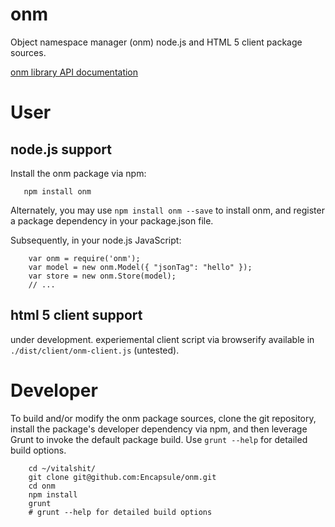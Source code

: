 onm
===

Object namespace manager (onm) node.js and HTML 5 client package sources.

[onm library API documentation](https://github.com/Encapsule/ONMjs/wiki)

# User

## node.js support

Install the onm package via npm:

       npm install onm

Alternately, you may use `npm install onm --save` to install onm, and register a package dependency in your package.json file.

Subsequently, in your node.js JavaScript:

        var onm = require('onm');
        var model = new onm.Model({ "jsonTag": "hello" });
        var store = new onm.Store(model);
        // ...

## html 5 client support

under development. experiemental client script via browserify available in `./dist/client/onm-client.js` (untested).

# Developer

To build and/or modify the onm package sources, clone the git repository, install the package's developer dependency via npm, and then leverage Grunt to invoke the default package build. Use `grunt --help` for detailed build options.

        cd ~/vitalshit/
        git clone git@github.com:Encapsule/onm.git
        cd onm
        npm install
        grunt
        # grunt --help for detailed build options

